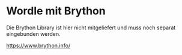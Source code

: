 # Wordle mit Brython

Die Brython Library ist hier nicht mitgeliefert und muss noch separat
eingebunden werden. 

https://www.brython.info/


